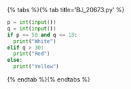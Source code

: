 {% tabs %}{% tab title='BJ_20673.py' %}

```py
p = int(input())
q = int(input())
if p <= 50 and q <= 10:
  print("White")
elif q > 30:
  print("Red")
else:
  print("Yellow")
```

{% endtab %}{% endtabs %}
